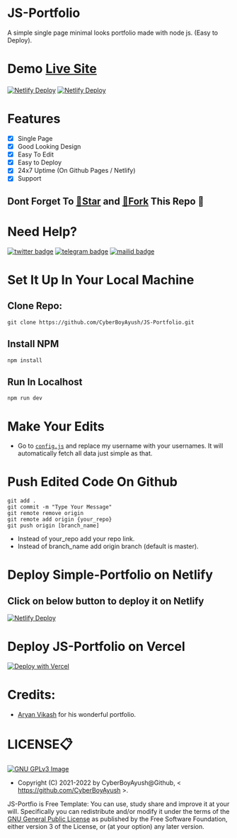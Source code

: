 # JS-Portfolio
A simple single page minimal looks portfolio made with node js. (Easy to Deploy).

# Demo [Live Site](https://js-portfolio-demo.netlify.app/)

###
[![Netlify Deploy](https://img.shields.io/github/forks/cyberboyayush/JS-Portfolio?style=for-the-badge)](https://github.com/CyberBoyAyush/JS-Portfolio)
[![Netlify Deploy](https://img.shields.io/github/stars/cyberboyayush/JS-portfolio?style=for-the-badge)](https://github.com/CyberBoyAyush/JS-Portfolio)

# Features
- [X] Single Page
- [X] Good Looking Design
- [X] Easy To Edit
- [X] Easy to Deploy
- [X] 24x7 Uptime (On Github Pages / Netlify)
- [X] Support

## Dont Forget To [🌟Star](https://github.com/CyberBoyAyush/JS-Portfolio/fork) and [🍴Fork](https://github.com/CyberBoyAyush/JS-Portfolio/fork) This Repo 💙

# Need Help?
[![twitter badge](https://img.shields.io/badge/@CyberBoyAyush-30302f?style=for-the-badge&logo=twitter)](https://twitter.com/CyberBoyAyush)
[![telegram badge](https://img.shields.io/badge/@CyberBoyAyush-30302f?style=for-the-badge&logo=telegram)](https://t.me/CyberBoyAyush)
[![mailid badge](https://img.shields.io/badge/CyberBoyAyush-30302f?style=for-the-badge&logo=gmail)](mailto:contact@cyberboyayush.in)

# Set It Up In Your Local Machine
## Clone Repo:
`git clone https://github.com/CyberBoyAyush/JS-Portfolio.git`

## Install NPM
`npm install`

## Run In Localhost
`npm run dev`


# Make Your Edits
- Go to [`config.js`](https://github.com/CyberBoyAyush/JS-Portfolio/blob/master/config.js) and replace my username with your usernames. It will automatically fetch all data just simple as that.

# Push Edited Code On Github
```
git add .
git commit -m "Type Your Message"
git remote remove origin
git remote add origin {your_repo}
git push origin [branch_name]
```
- Instead of your_repo add your repo link.
- Instead of branch_name add origin branch (default is master).

# Deploy Simple-Portfolio on Netlify

## Click on below button to deploy it on Netlify
[![Netlify Deploy](https://www.netlify.com/img/deploy/button.svg)](https://app.netlify.com/start/deploy?repository=https://github.com/CyberBoyAyush/JS-Portfolio)

# Deploy JS-Portfolio on Vercel
[![Deploy with Vercel](https://vercel.co/button)](https://vercel.co/new/project?template=https://github.com/cyberboyayush/JS-Portfolio)

# Credits:
- [Aryan Vikash](https://github.com/aryanvikash) for his wonderful portfolio.

# LICENSE📋
[![GNU GPLv3 Image](https://www.gnu.org/graphics/gplv3-127x51.png)](http://www.gnu.org/licenses/gpl-3.0.en.html)

* Copyright (C) 2021-2022 by CyberBoyAyush@Github, < https://github.com/CyberBoyAyush >.

JS-Portfio is Free Template: You can use, study share and improve it at your
will. Specifically you can redistribute and/or modify it under the terms of the
[GNU General Public License](https://www.gnu.org/licenses/gpl.html) as
published by the Free Software Foundation, either version 3 of the License, or
(at your option) any later version.
